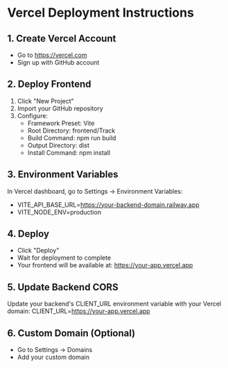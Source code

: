 # Vercel Deployment Instructions

## 1. Create Vercel Account
- Go to https://vercel.com
- Sign up with GitHub account

## 2. Deploy Frontend
1. Click "New Project"
2. Import your GitHub repository
3. Configure:
   - Framework Preset: Vite
   - Root Directory: frontend/Track
   - Build Command: npm run build
   - Output Directory: dist
   - Install Command: npm install

## 3. Environment Variables
In Vercel dashboard, go to Settings → Environment Variables:
- VITE_API_BASE_URL=https://your-backend-domain.railway.app
- VITE_NODE_ENV=production

## 4. Deploy
- Click "Deploy"
- Wait for deployment to complete
- Your frontend will be available at: https://your-app.vercel.app

## 5. Update Backend CORS
Update your backend's CLIENT_URL environment variable with your Vercel domain:
CLIENT_URL=https://your-app.vercel.app

## 6. Custom Domain (Optional)
- Go to Settings → Domains
- Add your custom domain